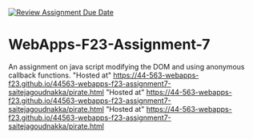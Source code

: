 [![Review Assignment Due Date](https://classroom.github.com/assets/deadline-readme-button-24ddc0f5d75046c5622901739e7c5dd533143b0c8e959d652212380cedb1ea36.svg)](https://classroom.github.com/a/Kv-XePEp)
# WebApps-F23-Assignment-7
An assignment on java script modifying the DOM and using anonymous callback functions.
"Hosted at" <https://44-563-webapps-f23.github.io/44563-webapps-f23-assignment7-saitejagoudnakka/pirate.html>
"Hosted at" <https://44-563-webapps-f23.github.io/44563-webapps-f23-assignment7-saitejagoudnakka/pirate.html>
"Hosted at" <https://44-563-webapps-f23.github.io/44563-webapps-f23-assignment7-saitejagoudnakka/pirate.html>
